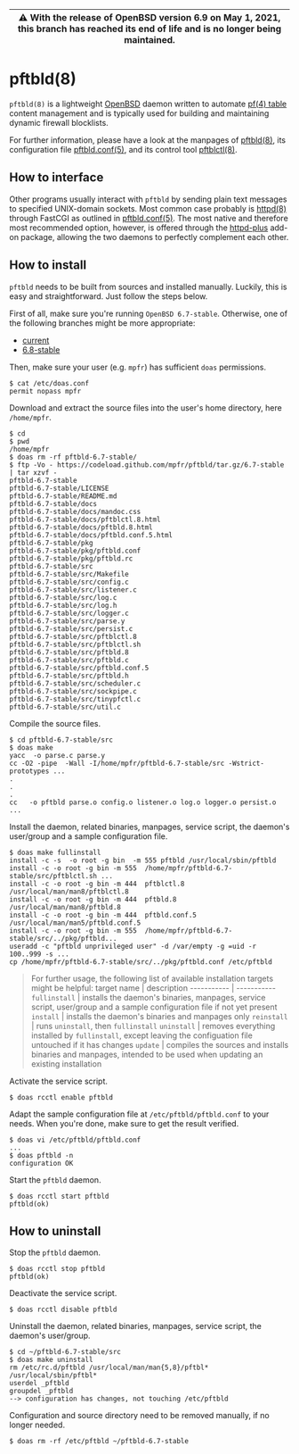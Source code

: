 | :warning: With the release of OpenBSD version 6.9 on May 1, 2021, this branch has reached its end of life and is no longer being maintained.
| --- |

# pftbld(8)

`pftbld(8)` is a lightweight [OpenBSD](https://www.openbsd.org) daemon written to automate [pf(4) table](http://man.openbsd.org/pf.conf#TABLES) content management and is typically used for building and maintaining dynamic firewall blocklists.

For further information, please have a look at the manpages of [pftbld(8)](https://mpfr.net/man/pftbld/6.7-stable/pftbld.8.html), its configuration file [pftbld.conf(5)](https://mpfr.net/man/pftbld/6.7-stable/pftbld.conf.5.html), and its control tool [pftblctl(8)](https://mpfr.net/man/pftbld/6.7-stable/pftblctl.8.html).

## How to interface

Other programs usually interact with `pftbld` by sending plain text messages to specified UNIX-domain sockets. Most common case probably is [httpd(8)](http://man.openbsd.org/httpd) through FastCGI as outlined in [pftbld.conf(5)](https://mpfr.net/man/pftbld/6.7-stable/pftbld.conf.5.html#EXAMPLES). The most native and therefore most recommended option, however, is offered through the [httpd-plus](https://github.com/mpfr/httpd-plus/tree/6.7-stable#notify-on-block) add-on package, allowing the two daemons to perfectly complement each other.

## How to install

`pftbld` needs to be built from sources and installed manually. Luckily, this is easy and straightforward. Just follow the steps below.

First of all, make sure you're running `OpenBSD 6.7-stable`. Otherwise, one of the following branches might be more appropriate:
* [current](https://github.com/mpfr/pftbld)
* [6.8-stable](https://github.com/mpfr/pftbld/tree/6.8-stable)

Then, make sure your user (e.g. `mpfr`) has sufficient `doas` permissions.

```
$ cat /etc/doas.conf
permit nopass mpfr
```

Download and extract the source files into the user's home directory, here `/home/mpfr`.

```
$ cd
$ pwd
/home/mpfr
$ doas rm -rf pftbld-6.7-stable/
$ ftp -Vo - https://codeload.github.com/mpfr/pftbld/tar.gz/6.7-stable | tar xzvf -
pftbld-6.7-stable
pftbld-6.7-stable/LICENSE
pftbld-6.7-stable/README.md
pftbld-6.7-stable/docs
pftbld-6.7-stable/docs/mandoc.css
pftbld-6.7-stable/docs/pftblctl.8.html
pftbld-6.7-stable/docs/pftbld.8.html
pftbld-6.7-stable/docs/pftbld.conf.5.html
pftbld-6.7-stable/pkg
pftbld-6.7-stable/pkg/pftbld.conf
pftbld-6.7-stable/pkg/pftbld.rc
pftbld-6.7-stable/src
pftbld-6.7-stable/src/Makefile
pftbld-6.7-stable/src/config.c
pftbld-6.7-stable/src/listener.c
pftbld-6.7-stable/src/log.c
pftbld-6.7-stable/src/log.h
pftbld-6.7-stable/src/logger.c
pftbld-6.7-stable/src/parse.y
pftbld-6.7-stable/src/persist.c
pftbld-6.7-stable/src/pftblctl.8
pftbld-6.7-stable/src/pftblctl.sh
pftbld-6.7-stable/src/pftbld.8
pftbld-6.7-stable/src/pftbld.c
pftbld-6.7-stable/src/pftbld.conf.5
pftbld-6.7-stable/src/pftbld.h
pftbld-6.7-stable/src/scheduler.c
pftbld-6.7-stable/src/sockpipe.c
pftbld-6.7-stable/src/tinypfctl.c
pftbld-6.7-stable/src/util.c
```

Compile the source files.

```
$ cd pftbld-6.7-stable/src
$ doas make
yacc  -o parse.c parse.y
cc -O2 -pipe  -Wall -I/home/mpfr/pftbld-6.7-stable/src -Wstrict-prototypes ...
.
.
.
cc   -o pftbld parse.o config.o listener.o log.o logger.o persist.o ...
```

Install the daemon, related binaries, manpages, service script, the daemon's user/group and a sample configuration file.

```
$ doas make fullinstall
install -c -s  -o root -g bin  -m 555 pftbld /usr/local/sbin/pftbld
install -c -o root -g bin -m 555  /home/mpfr/pftbld-6.7-stable/src/pftblctl.sh ...
install -c -o root -g bin -m 444  pftblctl.8 /usr/local/man/man8/pftblctl.8
install -c -o root -g bin -m 444  pftbld.8 /usr/local/man/man8/pftbld.8
install -c -o root -g bin -m 444  pftbld.conf.5 /usr/local/man/man5/pftbld.conf.5
install -c -o root -g bin -m 555  /home/mpfr/pftbld-6.7-stable/src/../pkg/pftbld...
useradd -c "pftbld unprivileged user" -d /var/empty -g =uid -r 100..999 -s ...
cp /home/mpfr/pftbld-6.7-stable/src/../pkg/pftbld.conf /etc/pftbld
```

> For further usage, the following list of available installation targets might be helpful:
> target name | description
> ----------- | -----------
> `fullinstall` | installs the daemon's binaries, manpages, service script, user/group and a sample configuration file if not yet present
> `install` | installs the daemon's binaries and manpages only
> `reinstall` | runs `uninstall`, then `fullinstall`
> `uninstall` | removes everything installed by `fullinstall`, except leaving the configuation file untouched if it has changes
> `update` | compiles the sources and installs binaries and manpages, intended to be used when updating an existing installation

Activate the service script.

```
$ doas rcctl enable pftbld
```

Adapt the sample configuration file at `/etc/pftbld/pftbld.conf` to your needs. When you're done, make sure to get the result verified.

```
$ doas vi /etc/pftbld/pftbld.conf
...
$ doas pftbld -n
configuration OK
```

Start the `pftbld` daemon.

```
$ doas rcctl start pftbld
pftbld(ok)
```

## How to uninstall

Stop the `pftbld` daemon.

```
$ doas rcctl stop pftbld
pftbld(ok)
```

Deactivate the service script.

```
$ doas rcctl disable pftbld
```

Uninstall the daemon, related binaries, manpages, service script, the daemon's user/group.

```
$ cd ~/pftbld-6.7-stable/src
$ doas make uninstall
rm /etc/rc.d/pftbld /usr/local/man/man{5,8}/pftbl* /usr/local/sbin/pftbl*
userdel _pftbld
groupdel _pftbld
--> configuration has changes, not touching /etc/pftbld
```

Configuration and source directory need to be removed manually, if no longer needed.

```
$ doas rm -rf /etc/pftbld ~/pftbld-6.7-stable
```
